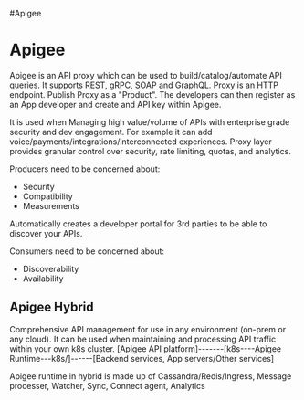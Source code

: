 #Apigee

# Apigee

Apigee is an API proxy which can be used to build/catalog/automate API queries. It supports REST, gRPC, SOAP and GraphQL. Proxy is an HTTP endpoint. Publish Proxy as a "Product". The developers can then register as an App developer and create and API key within Apigee.

It is used when Managing high value/volume of APIs with enterprise grade security and dev engagement.
For example it can add voice/payments/integrations/interconnected experiences. Proxy layer provides granular control over security, rate limiting, quotas, and analytics.

Producers need to be concerned about:

- Security
- Compatibility
- Measurements

Automatically creates a developer portal for 3rd parties to be able to discover your APIs.

Consumers need to be concerned about:

- Discoverability
- Availability

## Apigee Hybrid

Comprehensive API management for use  in any environment (on-prem or any cloud). It can be used when maintaining and processing API traffic within your own k8s cluster.
[Apigee API platform]-------[k8s----Apigee Runtime---k8s/]------[Backend services, App servers/Other services]

Apigee runtime in hybrid is made up of Cassandra/Redis/Ingress, Message processer, Watcher, Sync, Connect agent, Analytics


